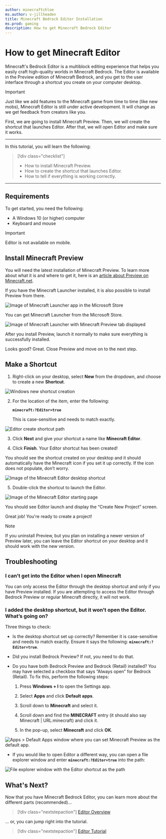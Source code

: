 ```yaml
---
author: minecraftchloe
ms.author: v-jillheaden
title: Minecraft Bedrock Editor Installation
ms.prod: gaming
description: How to get Minecraft Bedrock Editor
---
```


# How to get Minecraft Editor

Minecraft's Bedrock Editor is a multiblock editing experience that helps you easily craft high-quality worlds in Minecraft Bedrock. The Editor is available in the Preview edition of Minecraft Bedrock, and you get to the user interface through a shortcut you create on your computer desktop.

> [!IMPORTANT]
> Just like we add features to the Minecraft game from time to time (like new mobs), Minecraft Editor is still under active development.
> It will change as we get feedback from creators like you.

First, we are going to install Minecraft Preview. Then, we will create the shortcut that launches Editor. After that, we will open Editor and make sure it works.

--------

In this tutorial, you will learn the following:

> [!div class="checklist"]
>
> - How to install Minecraft Preview.
> - How to create the shortcut that launches Editor.
> - How to tell if everything is working correctly.

--------

## Requirements

To get started, you need the following:

- A Windows 10 (or higher) computer
- Keyboard and mouse

> [!IMPORTANT]
> Editor is not available on mobile.

## Install Minecraft Preview

You will need the latest installation of Minecraft Preview. To learn more about what it is and where to get it, here is an [article about Preview on Minecraft.net](https://aka.ms/PreviewFAQ).

If you have the Minecraft Launcher installed, it is also possible to install Preview from there.

![Image of Minecraft Launcher app in the Microsoft Store](Media/Editor/editor_install_launcher_microsoft_store.png)

You can get Minecraft Launcher from the Microsoft Store.

![Image of Minecraft Launcher with Minecraft Preview tab displayed](Media/Editor/editor_install_preview_through_launcher.png)

After you install Preview, launch it normally to make sure everything is successfully installed.

Looks good? Great. Close Preview and move on to the next step.

## Make a Shortcut

1. Right-click on your desktop, select **New** from the dropdown, and choose to create a new **Shortcut**.  

![Windows new shortcut creation](Media/Editor/editor_install_create_shortcut.png)

2. For the location of the item, enter the following:

    **`minecraft:?Editor=true`**

    This is case-sensitive and needs to match exactly.

![Editor create shortcut path](Media/Editor/editor_install_shortcut_path.png)

3. Click **Next** and give your shortcut a name like **Minecraft Editor**.

4. Click **Finish**. Your Editor shortcut has been created!

You should see the shortcut created on your desktop and it should automatically have the Minecraft icon if you set it up correctly. If the icon does not populate, don’t worry.

![Image of the Minecraft Editor desktop shortcut](Media/Editor/editor_install_shortcut_icon.png)

5. Double-click the shortcut to launch the Editor.

![Image of the Minecraft Editor starting page](Media/Editor/editor_install_opening_page.png)

You should see Editor launch and display the “Create New Project” screen.

Great job! You're ready to create a project!

> [!NOTE]
> If you uninstall Preview, but you plan on installing a newer version of Preview later, you can leave the Editor shortcut on your desktop and it should work with the new version.

## Troubleshooting

### I can’t get into the Editor when I open Minecraft

You can only access the Editor through the desktop shortcut and only if you have Preview installed. If you are attempting to access the Editor through Bedrock Preview or regular Minecraft directly, it will not work.

### I added the desktop shortcut, but it won’t open the Editor. What’s going on?  

Three things to check:  

- Is the desktop shortcut set up correctly? Remember it is case-sensitive and needs to match exactly. Ensure it says the following: **`minecraft:?Editor=true`**.  

- Did you install Bedrock Preview? If not, you need to do that.  

- Do you have both Bedrock Preview and Bedrock (Retail) installed? You may have selected a checkbox that says “Always open” for Bedrock (Retail). To fix this, perform the following steps:

    1. Press **Windows + I** to open the Settings app.

    1. Select **Apps** and click **Default apps**.

    1. Scroll down to **Minecraft** and select it.

    1. Scroll down and find the **MINECRAFT** entry (it should also say Minecraft | URL:minecraft) and click it.

    1. In the pop-up, select **Minecraft** and click **OK**.

![Apps > Default Apps window where you can set Minecraft Preview as the default app.](Media/Editor/editor_install_select_default_app.png)

- If you would like to open Editor a different way, you can open a file explorer window and enter **`minecraft:?Editor=true`** into the path:

![File explorer window with the Editor shortcut as the path](Media/Editor/editor_install_file_explorer_path.png)

## What's Next?

Now that you have Minecraft Bedrock Editor, you can learn more about the different parts (recommended)...

> [!div class="nextstepaction"]
> [Editor Overview](EditorOverview.md)

... or, you can jump right into the tutorial.

> [!div class="nextstepaction"]
> [Editor Tutorial](EditorTutorial.md)
